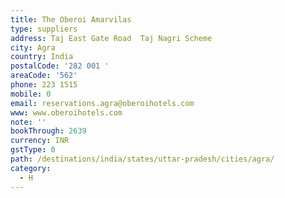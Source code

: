 ```yaml
---
title: The Oberoi Amarvilas
type: suppliers
address: Taj East Gate Road  Taj Nagri Scheme
city: Agra
country: India
postalCode: '282 001 '
areaCode: '562'
phone: 223 1515
mobile: 0
email: reservations.agra@oberoihotels.com
www: www.oberoihotels.com
note: ''
bookThrough: 2639
currency: INR
gstType: 0
path: /destinations/india/states/uttar-pradesh/cities/agra/
category:
  - H
---
```



